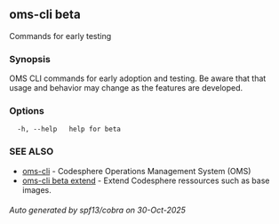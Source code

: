 ## oms-cli beta

Commands for early testing

### Synopsis

OMS CLI commands for early adoption and testing.
Be aware that that usage and behavior may change as the features are developed.

### Options

```
  -h, --help   help for beta
```

### SEE ALSO

* [oms-cli](oms-cli.md)	 - Codesphere Operations Management System (OMS)
* [oms-cli beta extend](oms-cli_beta_extend.md)	 - Extend Codesphere ressources such as base images.

###### Auto generated by spf13/cobra on 30-Oct-2025
